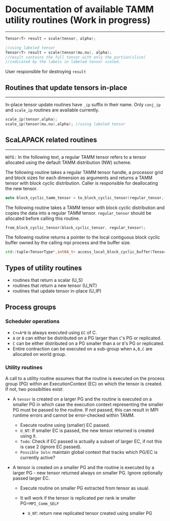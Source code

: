 # Documentation of available TAMM utility routines (Work in progress)
---------------------------------------------------------------------

```c++
Tensor<T> result = scale(tensor, alpha);

//using labeled tensor
Tensor<T> result = scale(tensor(mu,nu), alpha); 
//result contains the full tensor with only the portion(slice)
//indicated by the labels in labeled tensor scaled.
```
User responsible for destroying `result`


## Routines that update tensors in-place
----------------------------------------
In-place tensor update routines have `_ip` suffix in their name.
Only `conj_ip` and `scale_ip` routines are available currently.

```c++
scale_ip(tensor,alpha);
scale_ip(tensor(mu,nu),alpha); //using labeled tensor
```

## ScaLAPACK related routines
------------------------------
`NOTE:` In the following text, a regular TAMM tensor refers to a tensor allocated using the default TAMM distribution (NW) scheme.

The following routine takes a regular TAMM tensor handle, a processor grid and block sizes for each dimension as 
arguments and returns a TAMM tensor with block cyclic distribution. Caller is responsible for deallocating the new tensor. 

```c++
auto block_cyclic_tamm_tensor = to_block_cyclic_tensor(regular_tensor,{3,2},{8,8}); 
``` 

The following routine takes a TAMM tensor with block cyclic distribution and copies the data into a regular TAMM tensor.
`regular_tensor` should be allocated before calling this routine.
```c++
from_block_cyclic_tensor(block_cyclic_tensor, regular_tensor);
```

The following routine returns a pointer to the local contiguous block cyclic buffer owned by the calling mpi process and the buffer size.
```c++
std::tuple<TensorType*,int64_t> access_local_block_cyclic_buffer(Tensor<TensorType> tensor) 
```

## Types of utility routines
- routines that return a scalar (U_S)
- routines that return a new tensor (U_NT)
- routines that update tensor in-place (U_IP)

## Process groups
 ### Scheduler operations
  - `C+=A*B` is always executed using `EC` of C.
  - `A` or `B` can either be distributed on a PG larger than `C`'s PG or replicated.
  - `C` can be either distributed on a PG smaller than `A` or `B`'s PG or replicated.
  - Entire contraction can be executed on a sub-group when `A,B,C` are allocated on world group.

 ### Utility routines
A call to a utility routine assumes that the routine is executed on the process group (PG) within an ExecutionContext (EC) on which the tensor is created. If not, two possibilties exist: 

- A `tensor` is created on a larger PG and the routine is executed on a smaller PG in which case the execution context representing the smaller PG
  must be passed to the routine. If not passed, this can result in MPI runtime errors and cannot be error-checked within TAMM.
  - Execute routine using (smaller) EC passed. 
  - `U_NT`: If smaller EC is passed, the new tensor returned is created using it.
  - `Todo`: Check if EC passed is actually a subset of larger EC, if not this is case 2 (ignore EC passed).
  - `Possible Soln`: maintain global context that tracks which PG/EC is currently active? 

- A tensor is created on a smaller PG and the routine is executed by a larger PG - new tensor returned always on smaller PG. Ignore optionally passed larger EC.
  - Execute routine on smaller PG extracted from tensor as usual.
   
  - It will work if the tensor is replicated per rank ie smaller PG=`MPI_Comm_SELF`
    - `U_NT`: return new replicated tensor created using smaller PG

